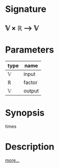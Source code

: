 # Signature
## 𝕍 × ℝ ⟶ 𝕍

# Parameters

| type | name |
|------|------|
|𝕍|input|
|ℝ|factor|
|𝕍|output|

# Synopsis
times

# Description

[more...](https://en.wikipedia.org/wiki/Euclidean_vector#Scalar_multiplication)